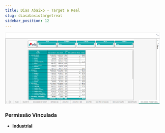 ```yaml
---
title: Dias Abaixo - Target e Real
slug: diasabaxiotargetreal
sidebar_position: 12
---
```


![Alt text](image-12.png)





### Permissão Vinculada

- **Industrial**